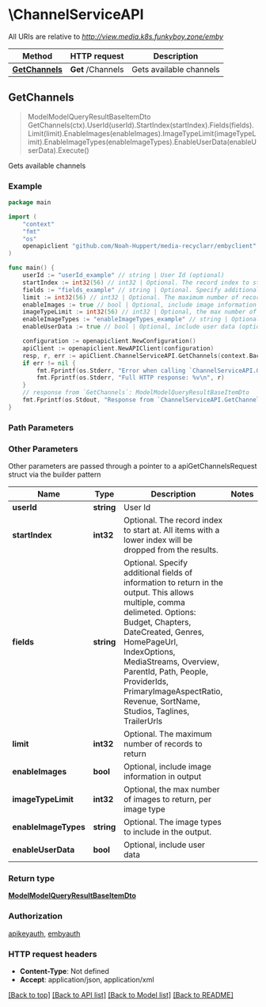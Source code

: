 # \ChannelServiceAPI

All URIs are relative to *http://view.media.k8s.funkyboy.zone/emby*

Method | HTTP request | Description
------------- | ------------- | -------------
[**GetChannels**](ChannelServiceAPI.md#GetChannels) | **Get** /Channels | Gets available channels



## GetChannels

> ModelModelQueryResultBaseItemDto GetChannels(ctx).UserId(userId).StartIndex(startIndex).Fields(fields).Limit(limit).EnableImages(enableImages).ImageTypeLimit(imageTypeLimit).EnableImageTypes(enableImageTypes).EnableUserData(enableUserData).Execute()

Gets available channels



### Example

```go
package main

import (
	"context"
	"fmt"
	"os"
	openapiclient "github.com/Noah-Huppert/media-recyclarr/embyclient"
)

func main() {
	userId := "userId_example" // string | User Id (optional)
	startIndex := int32(56) // int32 | Optional. The record index to start at. All items with a lower index will be dropped from the results. (optional)
	fields := "fields_example" // string | Optional. Specify additional fields of information to return in the output. This allows multiple, comma delimeted. Options: Budget, Chapters, DateCreated, Genres, HomePageUrl, IndexOptions, MediaStreams, Overview, ParentId, Path, People, ProviderIds, PrimaryImageAspectRatio, Revenue, SortName, Studios, Taglines, TrailerUrls (optional)
	limit := int32(56) // int32 | Optional. The maximum number of records to return (optional)
	enableImages := true // bool | Optional, include image information in output (optional)
	imageTypeLimit := int32(56) // int32 | Optional, the max number of images to return, per image type (optional)
	enableImageTypes := "enableImageTypes_example" // string | Optional. The image types to include in the output. (optional)
	enableUserData := true // bool | Optional, include user data (optional)

	configuration := openapiclient.NewConfiguration()
	apiClient := openapiclient.NewAPIClient(configuration)
	resp, r, err := apiClient.ChannelServiceAPI.GetChannels(context.Background()).UserId(userId).StartIndex(startIndex).Fields(fields).Limit(limit).EnableImages(enableImages).ImageTypeLimit(imageTypeLimit).EnableImageTypes(enableImageTypes).EnableUserData(enableUserData).Execute()
	if err != nil {
		fmt.Fprintf(os.Stderr, "Error when calling `ChannelServiceAPI.GetChannels``: %v\n", err)
		fmt.Fprintf(os.Stderr, "Full HTTP response: %v\n", r)
	}
	// response from `GetChannels`: ModelModelQueryResultBaseItemDto
	fmt.Fprintf(os.Stdout, "Response from `ChannelServiceAPI.GetChannels`: %v\n", resp)
}
```

### Path Parameters



### Other Parameters

Other parameters are passed through a pointer to a apiGetChannelsRequest struct via the builder pattern


Name | Type | Description  | Notes
------------- | ------------- | ------------- | -------------
 **userId** | **string** | User Id | 
 **startIndex** | **int32** | Optional. The record index to start at. All items with a lower index will be dropped from the results. | 
 **fields** | **string** | Optional. Specify additional fields of information to return in the output. This allows multiple, comma delimeted. Options: Budget, Chapters, DateCreated, Genres, HomePageUrl, IndexOptions, MediaStreams, Overview, ParentId, Path, People, ProviderIds, PrimaryImageAspectRatio, Revenue, SortName, Studios, Taglines, TrailerUrls | 
 **limit** | **int32** | Optional. The maximum number of records to return | 
 **enableImages** | **bool** | Optional, include image information in output | 
 **imageTypeLimit** | **int32** | Optional, the max number of images to return, per image type | 
 **enableImageTypes** | **string** | Optional. The image types to include in the output. | 
 **enableUserData** | **bool** | Optional, include user data | 

### Return type

[**ModelModelQueryResultBaseItemDto**](ModelQueryResultBaseItemDto.md)

### Authorization

[apikeyauth](../README.md#apikeyauth), [embyauth](../README.md#embyauth)

### HTTP request headers

- **Content-Type**: Not defined
- **Accept**: application/json, application/xml

[[Back to top]](#) [[Back to API list]](../README.md#documentation-for-api-endpoints)
[[Back to Model list]](../README.md#documentation-for-models)
[[Back to README]](../README.md)


